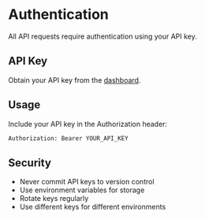 # Authentication

All API requests require authentication using your API key.

## API Key

Obtain your API key from the [dashboard](https://dashboard.agentic-ai.com).

## Usage

Include your API key in the Authorization header:

```bash
Authorization: Bearer YOUR_API_KEY
```

## Security

- Never commit API keys to version control
- Use environment variables for storage
- Rotate keys regularly
- Use different keys for different environments

